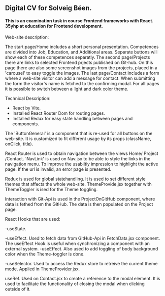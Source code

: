 ## Digital CV for Solveig Béen.
#### This is an examination task in course Frontend frameworks with React. 35yhp at education for Frontend development.

Web-site description:

The start page/Home includes a short personal presentation. Competences are divided into Job, Education, and Additional areas. Separate buttons will show each of these competences separatly.
The second page/Projects there are links to selected Frontend prjects published on Git-hub. On this page there are also some screenshot images from the projects, placed in a 'carousel' to easy toggle the images.
The last page/Contact includes a form where a web-site visitor can add a message for contact. When submitting the form the visitor's name is fetched to the confirming modal.
For all pages it is possible to switch between a light and dark color theme.

Technical Description:

- React by Vite.
- Installed React Router Dom for routing pages.
- Installed Redux for easy state handling between pages and components.


The 'ButtonGeneral' is a component that is re-used for all buttons on the web-site. It is customized to fit different usage by its props (className, onClick, title).


React Router is used to obtain navigation between the views Home/ Project /Contact. 
'NavLink' is used on Nav.jsx to be able to style the links in the navigation menu. To improve the usabiltiy impression to highlight the active page.
If the url is invalid, an error page is presented.

Redux is used for global statehandling. It is used to set different style themes that affects the whole web-site.  ThemeProvide.jsx together with ThemeToggler is ised for the Theme toggling.

Interaction with Git-Api is used in the ProjectOnGitHub component, where data is fethed from the GitHub. The data  is then populated on the Project page.  


 React Hooks that are used:

-useState. 

-useEffect. Used to fetch data from GitHub-Api in FetchData.jsx component. The useEffect Hook is useful when synchronizing a component with an external system.
-useEffect. Also used to add toggling of body background color when the Theme-toggler is done. 

-useSelector. Used to access the Redux store to retreive the current theme mode. Applied in ThemeProvider.jsx.

useRef. Used on Contact.jsx to create a reference to the modal element.  It is used to facilitate the functionality of closing the modal when clicking outside of it.
